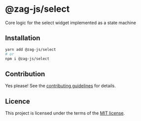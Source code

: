 # @zag-js/select

Core logic for the select widget implemented as a state machine

## Installation

```sh
yarn add @zag-js/select
# or
npm i @zag-js/select
```

## Contribution

Yes please! See the [contributing guidelines](https://github.com/chakra-ui/zag/blob/main/CONTRIBUTING.md) for details.

## Licence

This project is licensed under the terms of the [MIT license](https://github.com/chakra-ui/zag/blob/main/LICENSE).
